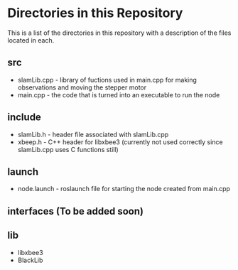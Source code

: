 # Directories in this Repository
This is a list of the directories in this repository with a description of the files located in each.

## src
- slamLib.cpp - library of fuctions used in main.cpp for making observations and moving the stepper motor
- main.cpp - the code that is turned into an executable to run the node

## include
- slamLib.h - header file associated with slamLib.cpp
- xbeep.h - C++ header for libxbee3 (currently not used correctly since slamLib.cpp uses C functions still)

## launch
- node.launch - roslaunch file for starting the node created from main.cpp

## interfaces (To be added soon)

## lib
- libxbee3
- BlackLib
